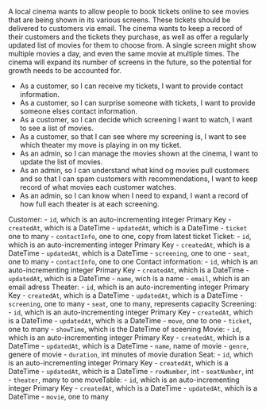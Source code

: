 A local cinema wants to allow people to book tickets online to see movies that are being shown in its various screens. These tickets should be delivered to customers via email. 
The cinema wants to keep a record of their customers and the tickets they purchase, as well as offer a regularly updated list of movies for them to choose from. 
A single screen might show multiple movies a day, and even the same movie at multiple times. 
The cinema will expand its number of screens in the future, so the potential for growth needs to be accounted for.

- As a customer, so I can receive my tickets, I want to provide contact information.
- As a customer, so I can surprise someone with tickets, I want to provide someone elses contact information.
- As a customer, so I can decide which screening I want to watch, I want to see a list of movies.
- As a customer, so that I can see where my screening is, I want to see which theater my move is playing in on my ticket.
- As an admin, so I can manage the movies shown at the cinema, I want to update the list of movies.
- As an admin, so I can understand what kind og movies pull customers and so that I can spam customers with recommendations, I want to keep record of what movies each customer watches.
- As an admin, so I can know when I need to expand, I want a record of how full each theater is at each screening.

Customer:
    - `id`, which is an auto-incrementing integer Primary Key
    - `createdAt`, which is a DateTime
    - `updatedAt`, which is a DateTime
    - `ticket` one to many
    - `contactInfo`, one to one, copy from latest ticket
Ticket:
    - `id`, which is an auto-incrementing integer Primary Key
    - `createdAt`, which is a DateTime
    - `updatedAt`, which is a DateTime
    - `screening`, one to one
    - `seat`, one to many
    - `contactInfo`, one to one
Contact information:
    - `id`, which is an auto-incrementing integer Primary Key
    - `createdAt`, which is a DateTime
    - `updatedAt`, which is a DateTime
    - `name`, wich is a name
    - `email`, which is an email adress
Theater:
    - `id`, which is an auto-incrementing integer Primary Key
    - `createdAt`, which is a DateTime
    - `updatedAt`, which is a DateTime
    - `screening`, one to many
    - `seat`, one to many, represents capacity
Screening:
    - `id`, which is an auto-incrementing integer Primary Key
    - `createdAt`, which is a DateTime
    - `updatedAt`, which is a DateTime
    - `move`, one to one
    - `ticket`, one to many
    - `showTime`, which is the DateTime of sceening
Movie:
    - `id`, which is an auto-incrementing integer Primary Key
    - `createdAt`, which is a DateTime
    - `updatedAt`, which is a DateTime
    - `name`, name of movie
    - `genre`, genere of movie
    - `duration`, int minutes of movie duration
Seat:
    - `id`, which is an auto-incrementing integer Primary Key
    - `createdAt`, which is a DateTime
    - `updatedAt`, which is a DateTime
    - `rowNumber`, int 
    - `seatNumber`, int
    - `theater`, many to one
moveTable:
    - `id`, which is an auto-incrementing integer Primary Key
    - `createdAt`, which is a DateTime
    - `updatedAt`, which is a DateTime
    - `movie`, one to many





